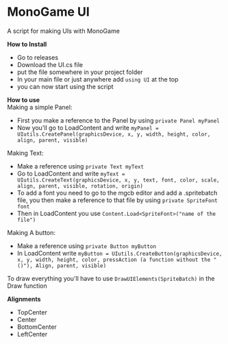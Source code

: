 # MonoGame UI
 A script for making UIs with MonoGame

 **How to Install**
- Go to releases
- Download the UI.cs file
- put the file somewhere in your project folder
- In your main file or just anywhere add `using UI` at the top
- you can now start using the script

**How to use** <br>
Making a simple Panel:
- First you make a reference to the Panel by using `private Panel myPanel`
- Now you'll go to LoadContent and write `myPanel = UIutils.CreatePanel(graphicsDevice, x, y, width, height, color, align, parent, visible)` <br>

Making Text: <br>
- Make a reference using `private Text myText` <br>
- Go to LoadContent and write `myText = UIutils.CreateText(graphicsDevice, x, y, text, font, color, scale, align, parent, visible, rotation, origin)`
- To add a font you need to go to the mgcb editor and add a .spritebatch file, you then make a reference to that file by using `private SpriteFont font`
- Then in LoadContent you use `Content.Load<SpriteFont>("name of the file")`

Making A button: <br>
- Make a reference using `private Button myButton`
- In LoadContent write `myButton = UIutils.CreateButton(graphicsDevice, x, y, width, height, color, pressAction (a function without the "()"), Align, parent, visible)`

To draw everything you'll have to use `DrawUIElements(SpriteBatch)` in the Draw function

**Alignments**
- TopCenter
- Center
- BottomCenter
- LeftCenter
